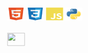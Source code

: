 <div style="display: inline_block"><br>
  
  <img align="center" alt="HTML" height="30" width="40" src="https://raw.githubusercontent.com/devicons/devicon/master/icons/html5/html5-original.svg">
  <img align="center" alt="CSS" height="30" width="40" src="https://raw.githubusercontent.com/devicons/devicon/master/icons/css3/css3-original.svg">
  <img align="center" alt="JavaScript" height="30" width="40" src="https://raw.githubusercontent.com/devicons/devicon/master/icons/javascript/javascript-plain.svg">
  <img align="center" alt="Python" height="30" width="40" src="https://raw.githubusercontent.com/devicons/devicon/master/icons/python/python-original.svg">

</div>

##
 
<div>
  
  <a href="https://www.linkedin.com/in/jo%C3%A3o-pedro-leyssieux-campanella/" target="_blank"> <img align="center" height="30" width="40" src="https://cdn.jsdelivr.net/gh/devicons/devicon/icons/linkedin/linkedin-original.svg" 
           target="_blank"></a> 
  
</div>



